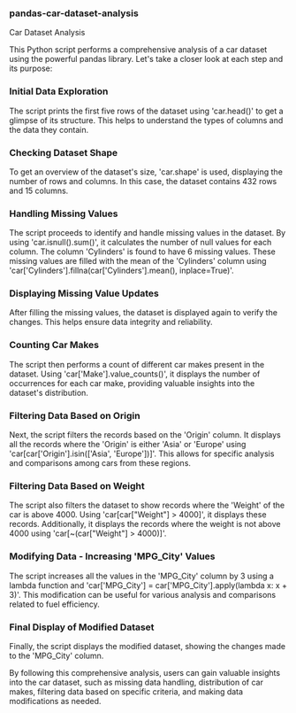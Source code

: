 ### pandas-car-dataset-analysis

Car Dataset Analysis

This Python script performs a comprehensive analysis of a car dataset using the powerful pandas library. Let's take a closer look at each step and its purpose:

### Initial Data Exploration
The script prints the first five rows of the dataset using 'car.head()' to get a glimpse of its structure. This helps to understand the types of columns and the data they contain.

### Checking Dataset Shape
To get an overview of the dataset's size, 'car.shape' is used, displaying the number of rows and columns. In this case, the dataset contains 432 rows and 15 columns.

### Handling Missing Values
The script proceeds to identify and handle missing values in the dataset. By using 'car.isnull().sum()', it calculates the number of null values for each column. The column 'Cylinders' is found to have 6 missing values. These missing values are filled with the mean of the 'Cylinders' column using 'car['Cylinders'].fillna(car['Cylinders'].mean(), inplace=True)'.

### Displaying Missing Value Updates
After filling the missing values, the dataset is displayed again to verify the changes. This helps ensure data integrity and reliability.

### Counting Car Makes
The script then performs a count of different car makes present in the dataset. Using 'car['Make'].value_counts()', it displays the number of occurrences for each car make, providing valuable insights into the dataset's distribution.

### Filtering Data Based on Origin
Next, the script filters the records based on the 'Origin' column. It displays all the records where the 'Origin' is either 'Asia' or 'Europe' using 'car[car['Origin'].isin(['Asia', 'Europe'])]'. This allows for specific analysis and comparisons among cars from these regions.

### Filtering Data Based on Weight
The script also filters the dataset to show records where the 'Weight' of the car is above 4000. Using 'car[car["Weight"] > 4000]', it displays these records. Additionally, it displays the records where the weight is not above 4000 using 'car[~(car["Weight"] > 4000)]'.

### Modifying Data - Increasing 'MPG_City' Values
The script increases all the values in the 'MPG_City' column by 3 using a lambda function and 'car['MPG_City'] = car['MPG_City'].apply(lambda x: x + 3)'. This modification can be useful for various analysis and comparisons related to fuel efficiency.

### Final Display of Modified Dataset
Finally, the script displays the modified dataset, showing the changes made to the 'MPG_City' column.

By following this comprehensive analysis, users can gain valuable insights into the car dataset, such as missing data handling, distribution of car makes, filtering data based on specific criteria, and making data modifications as needed.
